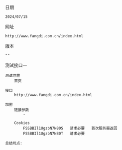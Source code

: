 日期

    2024/07/15

网址

    http://www.fangdi.com.cn/index.html

版本

    ""

测试接口一

    测试位置
        首页
    
    接口
        http://www.fangdi.com.cn/index.html
    
    加密
        链接参数
            -
    
        Cookies
            FSSBBIl1UgzbN7N80S   请求必要   首次服务器返回
            FSSBBIl1UgzbN7N80T   请求必要

    总结坑点:

